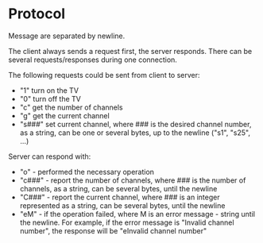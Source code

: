 # Protocol

Message are separated by newline.

The client always sends a request first, the server responds.
There can be several requests/responses during one connection.

The following requests could be sent from client to server:

* "1" turn on the TV
* "0" turn off the TV
* "c" get the number of channels
* "g" get the current channel
* "s###" set current channel, where ### is the desired channel number, as a string, can be one
  or several bytes, up to the newline ("s1", "s25", ...)

Server can respond with:

* "o"  - performed the necessary operation
* "c###"  - report the number of channels, where ### is the number of channels, as a string, 
  can be several bytes, until the newline
* "C###"  - report the current channel, where ### is an integer represented as a  string,
  can be several bytes, until the newline
* "eM"  - if the operation failed, where M is an error message - string until the newline. For
  example, if the error message is "Invalid channel number", the response will be
  "eInvalid channel number"